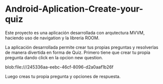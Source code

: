 # Android-Aplication-Create-your-quiz

Este proyecto es una aplicación desarrollada con arqutectura MVVM, haciendo uso de navigation y la libreria ROOM.

La aplicación desarrollada permite crear tus propias preguntas y resolverlas de manera divertida en forma de Quiz.
Primero tiene que crear tu propia pregunta dando click en la opcion new question.

blob:file:///245336aa-eebc-46cf-8096-d2a0aaf1b26f

Luego creas tu propia pregunta y opciones de respuesta.
